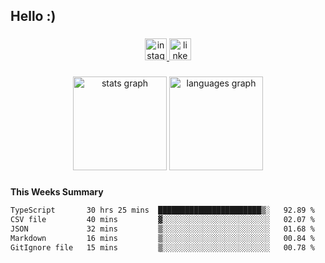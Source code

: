 <h2 align="left">Hello :)</h2>

###

<div align="center">
  <a href="https://www.instagram.com/sebi.klaus/" target="_blank">
    <img src="https://img.shields.io/static/v1?message=Instagram&logo=instagram&label=&color=E4405F&logoColor=white&labelColor=&style=for-the-badge" height="35" alt="instagram logo"  />
  </a>
  <a href="https://www.linkedin.com/in/sebastian-klaus-3aa64720b/" target="_blank">
    <img src="https://img.shields.io/static/v1?message=LinkedIn&logo=linkedin&label=&color=0077B5&logoColor=white&labelColor=&style=for-the-badge" height="35" alt="linkedin logo"  />
  </a>
</div>

###

<div align="center">
  <img src="https://github-readme-stats.vercel.app/api?username=IYourSunshineI&hide_title=false&hide_rank=false&show_icons=true&include_all_commits=true&count_private=true&disable_animations=false&theme=dracula&locale=en&hide_border=false&order=1" height="150" alt="stats graph"  />
  <img src="https://github-readme-stats.vercel.app/api/top-langs?username=IYourSunshineI&locale=en&hide_title=false&layout=compact&card_width=320&langs_count=5&theme=dracula&hide_border=false&order=2" height="150" alt="languages graph"  />
</div>

###

**This Weeks Summary**
<!--START_SECTION:waka-->

```txt
TypeScript       30 hrs 25 mins  ███████████████████████▒░   92.89 %
CSV file         40 mins         ▓░░░░░░░░░░░░░░░░░░░░░░░░   02.07 %
JSON             32 mins         ▒░░░░░░░░░░░░░░░░░░░░░░░░   01.68 %
Markdown         16 mins         ▒░░░░░░░░░░░░░░░░░░░░░░░░   00.84 %
GitIgnore file   15 mins         ▒░░░░░░░░░░░░░░░░░░░░░░░░   00.78 %
```

<!--END_SECTION:waka-->

